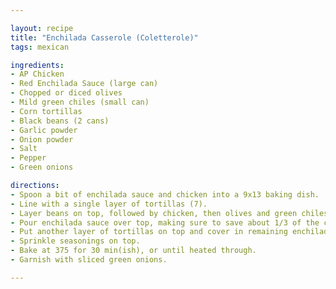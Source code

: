 ```yaml
---

layout: recipe
title: "Enchilada Casserole (Coletterole)"
tags: mexican

ingredients:
- AP Chicken
- Red Enchilada Sauce (large can)
- Chopped or diced olives
- Mild green chiles (small can)
- Corn tortillas
- Black beans (2 cans)
- Garlic powder
- Onion powder
- Salt
- Pepper
- Green onions

directions:
- Spoon a bit of enchilada sauce and chicken into a 9x13 baking dish.
- Line with a single layer of tortillas (7).
- Layer beans on top, followed by chicken, then olives and green chiles.
- Pour enchilada sauce over top, making sure to save about 1/3 of the can.
- Put another layer of tortillas on top and cover in remaining enchilada sauce.
- Sprinkle seasonings on top.
- Bake at 375 for 30 min(ish), or until heated through.
- Garnish with sliced green onions.

---
```

